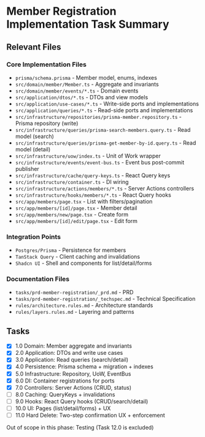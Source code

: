 # Member Registration Implementation Task Summary

## Relevant Files

### Core Implementation Files

- `prisma/schema.prisma` - Member model, enums, indexes
- `src/domain/member/Member.ts` - Aggregate and invariants
- `src/domain/member/events/*.ts` - Domain events
- `src/application/dtos/*.ts` - DTOs and view models
- `src/application/use-cases/*.ts` - Write-side ports and implementations
- `src/application/queries/*.ts` - Read-side ports and implementations
- `src/infrastructure/repositories/prisma-member.repository.ts` - Prisma repository (write)
- `src/infrastructure/queries/prisma-search-members.query.ts` - Read model (search)
- `src/infrastructure/queries/prisma-get-member-by-id.query.ts` - Read model (detail)
- `src/infrastructure/uow/index.ts` - Unit of Work wrapper
- `src/infrastructure/events/event-bus.ts` - Event bus post-commit publisher
- `src/infrastructure/cache/query-keys.ts` - React Query keys
- `src/infrastructure/container.ts` - DI wiring
- `src/infrastructure/actions/members/*.ts` - Server Actions controllers
- `src/infrastructure/hooks/members/*.ts` - React Query hooks
- `src/app/members/page.tsx` - List with filters/pagination
- `src/app/members/[id]/page.tsx` - Member detail
- `src/app/members/new/page.tsx` - Create form
- `src/app/members/[id]/edit/page.tsx` - Edit form

### Integration Points

- `Postgres/Prisma` - Persistence for members
- `TanStack Query` - Client caching and invalidations
- `Shadcn UI` - Shell and components for list/detail/forms

### Documentation Files

- `tasks/prd-member-registration/_prd.md` - PRD
- `tasks/prd-member-registration/_techspec.md` - Technical Specification
- `rules/architecture.rules.md` - Architecture standards
- `rules/layers.rules.md` - Layering and patterns

## Tasks

- [X] 1.0 Domain: Member aggregate and invariants
- [X] 2.0 Application: DTOs and write use cases
- [X] 3.0 Application: Read queries (search/detail)
- [X] 4.0 Persistence: Prisma schema + migration + indexes
- [X] 5.0 Infrastructure: Repository, UoW, EventBus
- [X] 6.0 DI: Container registrations for ports
- [X] 7.0 Controllers: Server Actions (CRUD, status)
- [ ] 8.0 Caching: QueryKeys + invalidations
- [ ] 9.0 Hooks: React Query hooks (CRUD/search/detail)
- [ ] 10.0 UI: Pages (list/detail/forms) + UX
- [ ] 11.0 Hard Delete: Two-step confirmation UX + enforcement

Out of scope in this phase: Testing (Task 12.0 is excluded)
